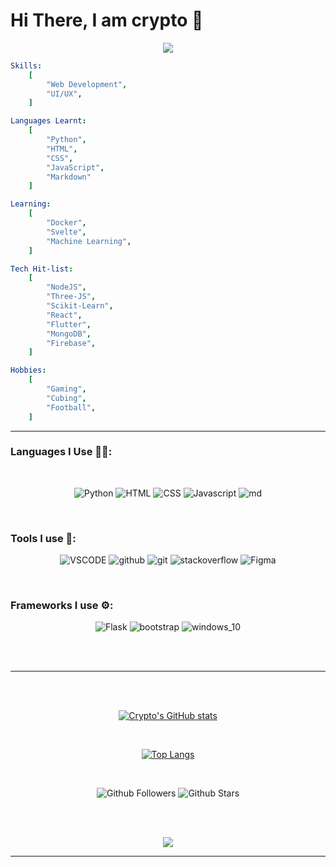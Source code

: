# Hi There, I am crypto 👋
<p align="center">
  <img src="https://capsule-render.vercel.app/api?type=waving&color=gradient&text=Hello!&height=100&section=header"/>
</p>

```yaml
Skills:
    [
        "Web Development",
        "UI/UX",
    ]

Languages Learnt: 
    [
        "Python",
        "HTML",
        "CSS",
        "JavaScript",
        "Markdown"
    ]

Learning: 
    [
        "Docker",
        "Svelte",
        "Machine Learning",
    ]

Tech Hit-list:
    [
        "NodeJS",
        "Three-JS",
        "Scikit-Learn",
        "React",
        "Flutter",
        "MongoDB",
        "Firebase",
    ]

Hobbies:
    [
        "Gaming",
        "Cubing",
        "Football",
    ]
```

---

### Languages I Use 👩‍💻:
<br/>

<div align="middle">

![Python](https://img.shields.io/badge/Python-black?style=for-the-badge&logo=python&logoColor=green)
![HTML](https://img.shields.io/badge/html-black?style=for-the-badge&logo=html5)
![CSS](https://img.shields.io/badge/css-black?style=for-the-badge&logo=css3&logoColor=blue)
![Javascript](https://img.shields.io/badge/JavaScript-black?style=for-the-badge&logo=javascript)
![md](https://img.shields.io/badge/markdown-black?style=for-the-badge&logo=markdown)
</div>
<br/>

### Tools I use 🧰:

<div align="middle">

![VSCODE](https://img.shields.io/badge/VSCODE-black?style=for-the-badge&logo=VisualStudioCode&logoColor=blue)
![github](https://img.shields.io/badge/Github-black?style=for-the-badge&logo=github)
![git](https://img.shields.io/badge/Github-black?style=for-the-badge&logo=git)
![stackoverflow](https://img.shields.io/badge/stack_overflow-black?style=for-the-badge&logo=stackoverflow)
![Figma](https://img.shields.io/badge/Figma-black?style=for-the-badge&logo=figma)

</div>
<br/>


### Frameworks I use ⚙:

<div align="middle">


![Flask](https://img.shields.io/badge/Flask-black?style=for-the-badge&logo=flask&logoColor=white)
![bootstrap](https://img.shields.io/badge/bootstrap-black?style=for-the-badge&logo=bootstrap)
![windows_10](https://img.shields.io/badge/windows_10-black?style=for-the-badge&logo=windows&logoColor=blue)

</div>
<br/>
<br/>

---
<br/><br/>
<div align="middle">



[![Crypto's GitHub stats](https://github-readme-stats.vercel.app/api?username=beginner-cryptonyx&theme=radical)](https://github.com/beginner-cryptonyx/github-readme-stats)

<br/>


[![Top Langs](https://github-readme-stats.vercel.app/api/top-langs/?username=beginner-cryptonyx&layout=compact)](https://github.com/beginner-cryptonyx/github-readme-stats)

</div>
<br/>
<div align="middle">

![Github Followers](https://img.shields.io/github/followers/beginner-cryptonyx?style=for-the-badge)
![Github Stars](https://img.shields.io/github/stars/beginner-cryptonyx?style=for-the-badge)

</div>
<br/><br/>

<p align="middle">
<img src="https://capsule-render.vercel.app/api?type=waving&color=gradient&height=100&section=footer"/>
</p>

---